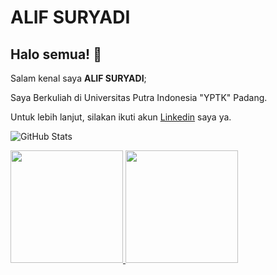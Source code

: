 # ALIF SURYADI 

## Halo semua! 👋

Salam kenal saya **ALIF SURYADI**;

Saya Berkuliah di Universitas Putra Indonesia "YPTK" Padang.


Untuk lebih lanjut, silakan ikuti akun [Linkedin](https://www.linkedin.com/in/alifsuryadi/) saya ya.


![GitHub Stats](https://github-readme-stats.vercel.app/api?username=alifsuryadi&theme=radical)


<p align="left">
<a href="https://github.com/alifsuryadi">
  <img height="180em" src="https://github-readme-stats-eight-theta.vercel.app/api?username=alifsuryadi&show_icons=true&theme=algolia&include_all_commits=true&count_private=true"/>
  <img height="180em" src="https://github-readme-stats-eight-theta.vercel.app/api/top-langs/?username=alifsuryadi&layout=compact&langs_count=8&theme=algolia"/>
</a>
</p>